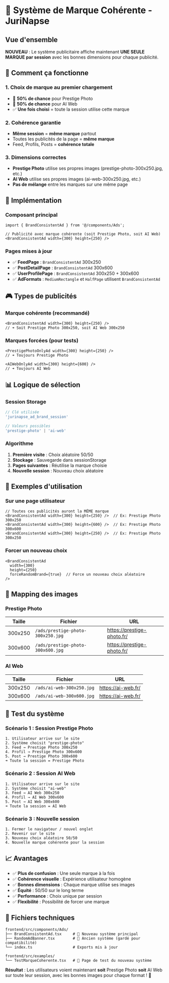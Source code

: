 # 🎯 Système de Marque Cohérente - JuriNapse

## Vue d'ensemble

**NOUVEAU** : Le système publicitaire affiche maintenant **UNE SEULE MARQUE par session** avec les bonnes dimensions pour chaque publicité.

## 🔧 Comment ça fonctionne

### 1. **Choix de marque au premier chargement**
- 🎲 **50% de chance** pour Prestige Photo
- 🎲 **50% de chance** pour AI Web
- ✅ **Une fois choisi** = toute la session utilise cette marque

### 2. **Cohérence garantie**
- **Même session** = **même marque** partout
- Toutes les publicités de la page = **même marque**
- Feed, Profils, Posts = **cohérence totale**

### 3. **Dimensions correctes**
- **Prestige Photo** utilise ses propres images (prestige-photo-300x250.jpg, etc.)
- **AI Web** utilise ses propres images (ai-web-300x250.jpg, etc.)
- **Pas de mélange** entre les marques sur une même page

## 📱 Implémentation

### Composant principal
```tsx
import { BrandConsistentAd } from '@/components/Ads';

// Publicité avec marque cohérente (soit Prestige Photo, soit AI Web)
<BrandConsistentAd width={300} height={250} />
```

### Pages mises à jour
- ✅ **FeedPage** : `BrandConsistentAd` 300x250
- ✅ **PostDetailPage** : `BrandConsistentAd` 300x600  
- ✅ **UserProfilePage** : `BrandConsistentAd` 300x250 + 300x600
- ✅ **AdFormats** : `MediumRectangle` et `HalfPage` utilisent `BrandConsistentAd`

## 🎮 Types de publicités

### Marque cohérente (recommandé)
```tsx
<BrandConsistentAd width={300} height={250} />
// ➜ Soit Prestige Photo 300x250, soit AI Web 300x250
```

### Marques forcées (pour tests)
```tsx
<PrestigePhotoOnlyAd width={300} height={250} />
// ➜ Toujours Prestige Photo

<AIWebOnlyAd width={300} height={600} />
// ➜ Toujours AI Web
```

## 📊 Logique de sélection

### Session Storage
```javascript
// Clé utilisée
'jurinapse_ad_brand_session'

// Valeurs possibles
'prestige-photo' | 'ai-web'
```

### Algorithme
1. **Première visite** : Choix aléatoire 50/50
2. **Stockage** : Sauvegarde dans sessionStorage
3. **Pages suivantes** : Réutilise la marque choisie
4. **Nouvelle session** : Nouveau choix aléatoire

## 🔄 Exemples d'utilisation

### Sur une page utilisateur
```tsx
// Toutes ces publicités auront la MÊME marque
<BrandConsistentAd width={300} height={250} />  // Ex: Prestige Photo 300x250
<BrandConsistentAd width={300} height={600} />  // Ex: Prestige Photo 300x600
<BrandConsistentAd width={300} height={250} />  // Ex: Prestige Photo 300x250
```

### Forcer un nouveau choix
```tsx
<BrandConsistentAd 
  width={300} 
  height={250} 
  forceRandomBrand={true}  // Force un nouveau choix aléatoire
/>
```

## 🎯 Mapping des images

### Prestige Photo
| Taille | Fichier | URL |
|--------|---------|-----|
| 300x250 | `/ads/prestige-photo-300x250.jpg` | https://prestige-photo.fr/ |
| 300x600 | `/ads/prestige-photo-300x600.jpg` | https://prestige-photo.fr/ |

### AI Web  
| Taille | Fichier | URL |
|--------|---------|-----|
| 300x250 | `/ads/ai-web-300x250.jpg` | https://ai-web.fr/ |
| 300x600 | `/ads/ai-web-300x600.jpg` | https://ai-web.fr/ |

## 🧪 Test du système

### Scénario 1 : Session Prestige Photo
```
1. Utilisateur arrive sur le site
2. Système choisit "prestige-photo"
3. Feed → Prestige Photo 300x250
4. Profil → Prestige Photo 300x600  
5. Post → Prestige Photo 300x600
➜ Toute la session = Prestige Photo
```

### Scénario 2 : Session AI Web
```
1. Utilisateur arrive sur le site
2. Système choisit "ai-web"
3. Feed → AI Web 300x250
4. Profil → AI Web 300x600
5. Post → AI Web 300x600
➜ Toute la session = AI Web
```

### Scénario 3 : Nouvelle session
```
1. Fermer le navigateur / nouvel onglet
2. Revenir sur le site
3. Nouveau choix aléatoire 50/50
4. Nouvelle marque cohérente pour la session
```

## 📈 Avantages

- ✅ **Plus de confusion** : Une seule marque à la fois
- ✅ **Cohérence visuelle** : Expérience utilisateur homogène  
- ✅ **Bonnes dimensions** : Chaque marque utilise ses images
- ✅ **Équité** : 50/50 sur le long terme
- ✅ **Performance** : Choix unique par session
- ✅ **Flexibilité** : Possibilité de forcer une marque

## 🔧 Fichiers techniques

```
frontend/src/components/Ads/
├── BrandConsistentAd.tsx     # 🎯 Nouveau système principal
├── RandomAdBanner.tsx        # 🔄 Ancien système (gardé pour compatibilité)
└── index.ts                  # Exports mis à jour

frontend/src/examples/
└── TestMarqueCoherente.tsx   # 🧪 Page de test du nouveau système
```

**Résultat** : Les utilisateurs voient maintenant **soit** Prestige Photo **soit** AI Web sur toute leur session, avec les bonnes images pour chaque format ! 🎯